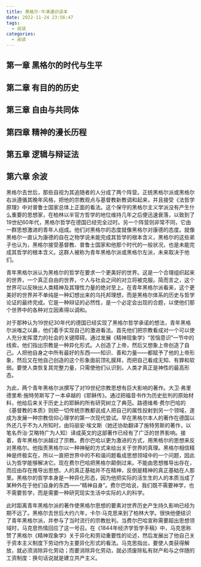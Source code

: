 ```yaml
---
title: 黑格尔-牛津通识读本
date: 2022-11-24 23:56:47
tags:
  - 阅读
categories:
  - 阅读
---
```

## 第一章 黑格尔的时代与生平

## 第二章 有目的的历史

## 第三章 自由与共同体

## 第四章 精神的漫长历程

## 第五章 逻辑与辩证法
## 第六章 余波
黑格尔去世后，那些自视为其追随者的人分成了两个阵营。正统黑格尔派或黑格尔右派遵循其晚年风格，把他的宗教观点与基督教新教调和起来，并且接受《法哲学原理》中对普鲁士国家总体上正面的看法。这个保守的黑格尔主义学派没有产生什么重要的思想家，在柏林以半官方哲学的地位维持几年之后便迅速衰落，以致到了19世纪60年代，黑格尔哲学在德国已经完全过时。另一个阵营则非常不同，它由一群思想激进的青年人组成。他们对黑格尔的态度就像黑格尔对康德的态度。就像黑格尔一直认为康德的自在之物学说未能完成其哲学的根本含义，黑格尔的这些弟子也认为，黑格尔接受基督教、普鲁士国家和他那个时代的一般状况，也是未能完成其哲学的根本含义。这群人被称为青年黑格尔派或黑格尔左派，未来取决于他们。

青年黑格尔派认为黑格尔的哲学在要求一个更美好的世界。这是一个合理组织起来的世界，一个真正自由的世界，个人与社会之间的对立将被克服。简而言之，这个世界可以反映出人类精神及其理性力量的绝对至上。在青年黑格尔派看来，这个更美好的世界并不单纯是一种幻想出来的乌托邦理想，而是黑格尔体系的历史与哲学论证的最终完成。它是一种辩证的必然性，是一个必定会出现的合题，以使他们那个世界中的各种对立因素得以调和。

对于那种认为19世纪30年代的德国已经实现了黑格尔哲学承诺的想法，青年黑格尔派嗤之以鼻，他们着手实现自己的激进看法。首先他们把宗教看成对一个可以使人充分发挥潜力的社会的关键障碍。通过发展《精神现象学》“苦恼意识”一节中的线索，他们指出宗教是一种异化形式。人创造了上帝，然后又想象上帝创造了自己。人把他自身之中所有最好的东西——知识、善和力量——都赋予了他的上帝形象，然后又在他自己创造的这个形象面前顶礼膜拜，而把自己看成无知、有罪和软弱。要使人类恢复其完整力量，只需使他们认识到，人类才真正是神性的最高形态。

为此，两个青年黑格尔派撰写了对19世纪宗教思想有巨大影响的著作。大卫·弗里德里希·施特劳斯写了一本卓越的《耶稣传》。通过把福音书作为历史批判的原始材料，他给后来关于历史上的耶稣的所有研究树立了典范。路德维希·费尔巴哈的《基督教的本质》则把一切传统宗教都说成人把自己的属性投射到另一个领域，遂成为发展一种宗教信仰心理学的第一次现代尝试。早在黑格尔本人的著作在德国以外还几乎不为人所知时，由玛丽安·埃文斯（她还协助翻译了施特劳斯的著作，以笔名乔治·艾略特广为人知）译成英文的这部著作已经有了广泛的世界影响。接着，青年黑格尔派越过了宗教。费尔巴哈以更为激进的方式，用黑格尔的思想来反对黑格尔。他指责黑格尔以一种神秘的方式来给出关于世界的真理。黑格尔相信精神是终极实在，所以一直把世界中的不和谐问题看成思想领域中的一个问题，因此认为哲学能够解决它。现在费尔巴哈把黑格尔颠倒过来。不能由思想推导出存在，而应由存在推导出思想。人的真正基础并不在精神，反倒是精神的真正基础在人那里。黑格尔的哲学本身是一种异化形态，因为他把实际的活生生的人的本质当成了某种外在于他们自身的东西——“精神自身”。费尔巴哈说，我们既不需要神学，也不需要哲学，而是需要一种研究现实生活中实际的人的科学。

此时距离青年黑格尔派的著作使黑格尔思想的要素对世界历史产生持久影响已经为期不远了。黑格尔去世后大约六年，卡尔·马克思来到了柏林大学。很快他便结识了青年黑格尔派，并参与了当时流行的宗教批判。当费尔巴哈宣称需要超出思想领域时，马克思热情回应了这一号召。在《1844年经济学哲学手稿》中，马克思称赞了黑格尔《精神现象学》关于异化和劳动重要性的论述，然后发展出了他自己关于资本主义制度下劳动作为主要异化形式的看法。马克思指出，要使人类获得解放，就必须消除异化劳动；而要消除异化劳动，就必须废除私有财产和与之伴随的工资制度：换句话说就是建立共产主义。